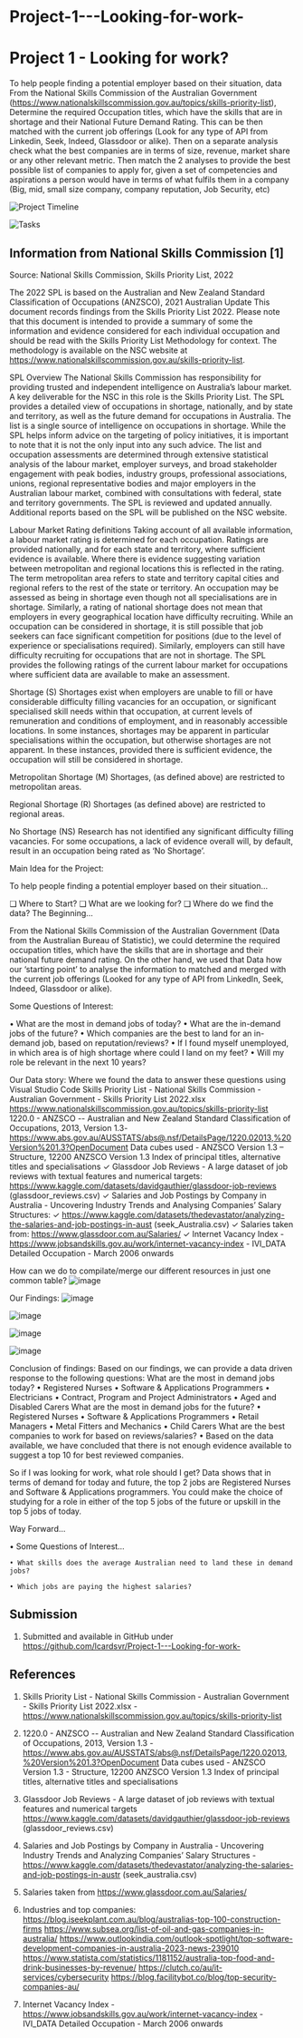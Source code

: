 # Project-1---Looking-for-work-


# Project 1 - Looking for work?

To help people finding a potential employer based on their situation, data From the National Skills Commission of the Australian Government (https://www.nationalskillscommission.gov.au/topics/skills-priority-list), Determine the required Occupation titles, which have the skills that are in shortage and their National Future Demand Rating. This can be then matched with the current job offerings (Look for any type of API from Linkedin, Seek, Indeed, Glassdoor or alike). Then on a separate analysis check what the best companies are in terms of size, revenue, market share or any other relevant metric. Then match the 2 analyses to provide the best possible list of companies to apply for, given a set of competencies and aspirations a person would have in terms of what fulfils them in a company (Big, mid, small size company, company reputation, Job Security, etc)


![Project Timeline](Project_Timeline.PNG)

![Tasks](Kanban_Board.PNG)


## Information from National Skills Commission [1]

Source: National Skills Commission, Skills Priority List, 2022

The 2022 SPL is based on the Australian and New Zealand Standard Classification of Occupations (ANZSCO), 2021 Australian Update
This document records findings from the Skills Priority List 2022. Please note that this document is intended to provide a summary of some the information and evidence considered for each individual occupation and should be read with the Skills Priority List Methodology for context. The methodology is available on the NSC website at https://www.nationalskillscommission.gov.au/skills-priority-list. 

SPL Overview
The National Skills Commission has responsibility for providing trusted and independent intelligence on Australia’s labour market. A key deliverable for the NSC in this role is the Skills Priority List.
The SPL provides a detailed view of occupations in shortage, nationally, and by state and territory, as well as the future demand for occupations in Australia. The list is a single source of intelligence on occupations in shortage. While the SPL helps inform advice on the targeting of policy initiatives, it is important to note that it is not the only input into any such advice. 
The list and occupation assessments are determined through extensive statistical analysis of the labour market, employer surveys, and broad stakeholder engagement with peak bodies, industry groups, professional associations, unions, regional representative bodies and major employers in the Australian labour market, combined with consultations with federal, state and territory governments.
The SPL is reviewed and updated annually. Additional reports based on the SPL will be published on the NSC website.

Labour Market Rating definitions
Taking account of all available information, a labour market rating is determined for each occupation.
Ratings are provided nationally, and for each state and territory, where sufficient evidence is available. Where there is evidence suggesting variation between metropolitan and regional locations this is reflected in the rating. The term metropolitan area refers to state and territory capital cities and regional refers to the rest of the state or territory.
An occupation may be assessed as being in shortage even though not all specialisations are in shortage. Similarly, a rating of national shortage does not mean that employers in every geographical location have difficulty recruiting. While an occupation can be considered in shortage, it is still possible that job seekers can face significant competition for positions (due to the level of experience or specialisations required). Similarly, employers can still have difficulty recruiting for occupations that are not in shortage.
The SPL provides the following ratings of the current labour market for occupations where sufficient data are available to make an assessment.

Shortage (S)
Shortages exist when employers are unable to fill or have considerable difficulty filling vacancies for an occupation, or significant specialised skill needs within that occupation, at current levels of remuneration and conditions of employment, and in reasonably accessible locations.
In some instances, shortages may be apparent in particular specialisations within the occupation, but otherwise shortages are not apparent. In these instances, provided there is sufficient evidence, the occupation will still be considered in shortage.

Metropolitan Shortage (M)
Shortages, (as defined above) are restricted to metropolitan areas.

Regional Shortage (R)
Shortages (as defined above) are restricted to regional areas.

No Shortage (NS)
Research has not identified any significant difficulty filling vacancies.
For some occupations, a lack of evidence overall will, by default, result in an occupation being rated as ‘No Shortage’. 

Main Idea for the Project:

To help people finding a potential employer based on their situation… 

❑ Where to Start? 
❑ What are we looking for? 
❑ Where do we find the data? The Beginning… 

From the National Skills Commission of the Australian Government (Data from the Australian Bureau of Statistic), we could determine the required occupation titles, which have the skills that are in shortage and their national future demand rating. 
On the other hand, we used that Data how our ‘starting point’ to analyse the information to matched and merged with the current job offerings (Looked for any type of API from LinkedIn, Seek, Indeed, Glassdoor or alike).

Some Questions of Interest:

• What are the most in demand jobs of today? 
• What are the in-demand jobs of the future? 
• Which companies are the best to land for an in-demand job, based on reputation/reviews? 
• If I found myself unemployed, in which area is of high shortage where could I land on my feet? 
• Will my role be relevant in the next 10 years?

Our Data story:
Where we found the data to answer these questions using Visual Studio Code
Skills Priority List - National Skills Commission - Australian Government - Skills Priority List 2022.xlsx https://www.nationalskillscommission.gov.au/topics/skills-priority-list 
1220.0 - ANZSCO -- Australian and New Zealand Standard Classification of Occupations, 2013, Version 1.3- https://www.abs.gov.au/AUSSTATS/abs@.nsf/DetailsPage/1220.02013,%20Version%201.3?OpenDocument Data cubes used - ANZSCO Version 1.3 – Structure, 12200 ANZSCO Version 1.3 Index of principal titles, alternative titles and specialisations ✓ Glassdoor Job Reviews - A large dataset of job reviews with textual features and numerical targets: https://www.kaggle.com/datasets/davidgauthier/glassdoor-job-reviews (glassdoor_reviews.csv) ✓ Salaries and Job Postings by Company in Australia - Uncovering Industry Trends and Analysing Companies’ Salary Structures: ✓ https://www.kaggle.com/datasets/thedevastator/analyzing-the-salaries-and-job-postings-in-aust (seek_Australia.csv) ✓ Salaries taken from: https://www.glassdoor.com.au/Salaries/ ✓ Internet Vacancy Index - https://www.jobsandskills.gov.au/work/internet-vacancy-index - IVI_DATA Detailed Occupation - March 2006 onwards

How can we do to compilate/merge our different resources in just one common table? 
![image](https://user-images.githubusercontent.com/118531684/216253626-7e150796-0c9e-4252-913b-b4724d4afa31.png)

Our Findings:
![image](https://user-images.githubusercontent.com/118531684/216253687-3ed3559f-3bdc-492d-a490-03e59dc6d7c0.png)

![image](https://user-images.githubusercontent.com/118531684/216253710-ea1531a5-4201-48b2-9fed-ea7ddc0e429c.png)

![image](https://user-images.githubusercontent.com/118531684/216253738-89158f3d-7669-4101-b36d-633f8072970d.png)

![image](https://user-images.githubusercontent.com/118531684/216253770-f6a676d6-e193-49b6-9beb-d86218696fa1.png)

Conclusion of findings:
Based on our findings, we can provide a data driven response to the following questions:
What are the most in demand jobs today?
	• Registered Nurses
	• Software & Applications Programmers
	• Electricians
	• Contract, Program and Project Administrators
	• Aged and Disabled Carers
What are the most in demand jobs for the future?
	• Registered Nurses
	• Software & Applications Programmers
	• Retail Managers
	• Metal Fitters and Mechanics
	• Child Carers
What are the best companies to work for based on reviews/salaries?
	• Based on the data available, we have concluded that there is not enough evidence available to suggest a top 10 for best reviewed companies.

So if I was looking for work, what role should I get? 
Data shows that in terms of demand for today and future, the top 2 jobs are Registered Nurses and Software & Applications programmers. You could make the choice of studying for a role in either of the top 5 jobs of the future or upskill in the top 5 jobs of today.

Way Forward…

• Some Questions of Interest…
	
	• What skills does the average Australian need to land these in demand jobs? 
	
	• Which jobs are paying the highest salaries? 


## Submission

1. Submitted and available in GitHub under https://github.com/lcardsvr/Project-1---Looking-for-work-


## References

1. Skills Priority List - National Skills Commission - Australian Government - Skills Priority List 2022.xlsx - https://www.nationalskillscommission.gov.au/topics/skills-priority-list

2. 1220.0 - ANZSCO -- Australian and New Zealand Standard Classification of Occupations, 2013, Version 1.3  - https://www.abs.gov.au/AUSSTATS/abs@.nsf/DetailsPage/1220.02013,%20Version%201.3?OpenDocument
    Data cubes used - ANZSCO Version 1.3 - Structure, 12200 ANZSCO Version 1.3 Index of principal titles, alternative titles and specialisations 

3. Glassdoor Job Reviews - A large dataset of job reviews with textual features and numerical targets https://www.kaggle.com/datasets/davidgauthier/glassdoor-job-reviews (glassdoor_reviews.csv)

4. Salaries and Job Postings by Company in Australia - Uncovering Industry Trends and Analyzing Companies’ Salary Structures - https://www.kaggle.com/datasets/thedevastator/analyzing-the-salaries-and-job-postings-in-austr (seek_australia.csv)

5. Salaries taken from https://www.glassdoor.com.au/Salaries/

6. Industries and top companies: https://blog.iseekplant.com.au/blog/australias-top-100-construction-firms
    https://www.subsea.org/list-of-oil-and-gas-companies-in-australia/
    https://www.outlookindia.com/outlook-spotlight/top-software-development-companies-in-australia-2023-news-239010
    https://www.statista.com/statistics/1181152/australia-top-food-and-drink-businesses-by-revenue/
    https://clutch.co/au/it-services/cybersecurity
    https://blog.facilitybot.co/blog/top-security-companies-au/


7. Internet Vacancy Index - https://www.jobsandskills.gov.au/work/internet-vacancy-index - 
IVI_DATA Detailed Occupation - March 2006 onwards
